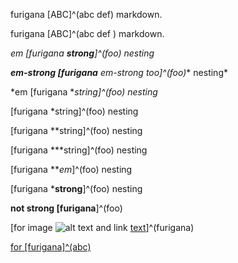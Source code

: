 furigana [ABC]^(abc def) markdown.

furigana [ABC]^(abc def  ) markdown.

*em [furigana **strong**]^(foo) nesting*

***em-strong [furigana** em-strong too]^(foo)** nesting*

*em [furigana **string]^(foo) nesting*

[furigana *string]^(foo) nesting

[furigana **string]^(foo) nesting

[furigana ***string]^(foo) nesting

[furigana ***em*]^(foo) nesting

[furigana ***strong**]^(foo) nesting

**not strong [furigana**]^(foo)

[for image ![alt text](img.png) and link [text](foo)]^(furigana)

[for [furigana]^(abc)](foo)

